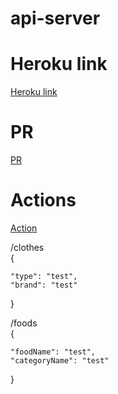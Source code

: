 # api-server  

# Heroku link  
[Heroku link]()

# PR
[PR]()  

# Actions
[Action]()

/clothes  
  {
    
    "type": "test",
    "brand": "test"
    
  }  

  /foods  
{
    
    "foodName": "test",
    "categoryName": "test"
    
} 